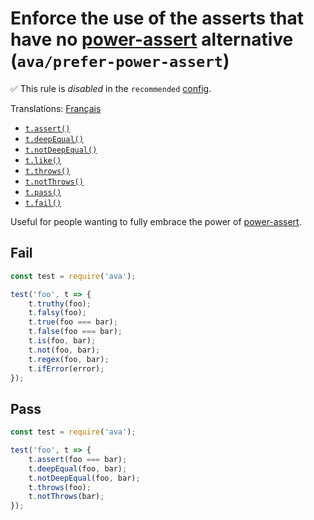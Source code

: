 # Enforce the use of the asserts that have no [power-assert](https://github.com/power-assert-js/power-assert) alternative (`ava/prefer-power-assert`)

✅ This rule is _disabled_ in the `recommended` [config](https://github.com/avajs/eslint-plugin-ava#recommended-config).

<!-- end auto-generated rule header -->

Translations: [Français](https://github.com/avajs/ava-docs/blob/main/fr_FR/related/eslint-plugin-ava/docs/rules/prefer-power-assert.md)

- [`t.assert()`](https://github.com/avajs/ava/blob/main/docs/03-assertions.md#assertvalue-message)
- [`t.deepEqual()`](https://github.com/avajs/ava/blob/main/docs/03-assertions.md#deepequalvalue-expected-message)
- [`t.notDeepEqual()`](https://github.com/avajs/ava/blob/main/docs/03-assertions.md#notdeepequalvalue-expected-message)
- [`t.like()`](https://github.com/avajs/ava/blob/main/docs/03-assertions.md#likevalue-selector-message)
- [`t.throws()`](https://github.com/avajs/ava/blob/main/docs/03-assertions.md#throwsfn-expected-message)
- [`t.notThrows()`](https://github.com/avajs/ava/blob/main/docs/03-assertions.md#notthrowsfn-message)
- [`t.pass()`](https://github.com/avajs/ava/blob/main/docs/03-assertions.md#passmessage)
- [`t.fail()`](https://github.com/avajs/ava/blob/main/docs/03-assertions.md#failmessage)

Useful for people wanting to fully embrace the power of [power-assert](https://github.com/power-assert-js/power-assert).

## Fail

```js
const test = require('ava');

test('foo', t => {
	t.truthy(foo);
	t.falsy(foo);
	t.true(foo === bar);
	t.false(foo === bar);
	t.is(foo, bar);
	t.not(foo, bar);
	t.regex(foo, bar);
	t.ifError(error);
});
```

## Pass

```js
const test = require('ava');

test('foo', t => {
	t.assert(foo === bar);
	t.deepEqual(foo, bar);
	t.notDeepEqual(foo, bar);
	t.throws(foo);
	t.notThrows(bar);
});
```
